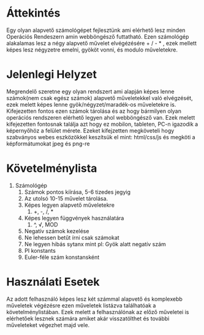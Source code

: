 # Áttekintés
Egy olyan alapvető számológépet fejlesztünk ami elérhető lesz minden Operációs Rendeszern amin webböngésző futtatható. Ezen számológép alakalamas lesz a négy alapvető művelet elvégézésére + / - * , ezek mellett képes lesz négyzetre emelni, gyököt vonni, és modulo műveletekre.

# Jelenlegi Helyzet 
Megrendelő szeretne egy olyan rendszert
ami alapján képes lenne számok(nem csak egész számok) alapvető műveletekkel való elvégzését, ezek melett képes lenne gyök/négyzet/maradék-os műveletekre is. Kifejezetten fontos ezen számok tárolása és az hogy bármilyen olyan operációs rendszeren elérhető legyen ahol webböngésző van. Ezek melett kifejezetten fontosnak találja azt hogy ez mobilon, tableten, PC-n igazodik a képernyőhöz a felület mérete. Ezeket kifejzetten megköveteli hogy szabványos webes eszközökkel keszítsük el mint: html/css/js és megköti a képformátumokat jpeg és png-re

# Követelménylista
1. Számológép
   1. Számok pontos kíírása, 5-6 tizedes jegyig
   2. Az utolsó 10-15 művelet tárolása.
   3. Képes legyen alapvető műveletekre
      1. +, -, /, *
   4. Képes legyen függvények használatára
      1. ^, √, MOD
   5. Negatív számok kezelése
   6. Ne lehessen betűt írni csak számokat
   7. Ne legyen hibás sytanx mint pl: Gyök alatt negatív szám
   8. PI konstants
   9. Euler-féle szám konstansként

# Használati Esetek
Az adott felhasználó képes lesz két számmal alapvető és komplexebb műveletek végézésre ezen műveletek listázva találhatóak a követelménylistában. Ezek melett a felhasználónak az előző műveletei is elérhetőek lesznek számára amiket akár visszatölthet és további műveleteket végezhet majd vele.